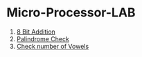 # Micro-Processor-LAB

1. [8 Bit Addition](8BitAdd.asm)
2. [Palindrome Check](palindrome.asm)
3. [Check number of Vowels](vowelcheck.asm)
